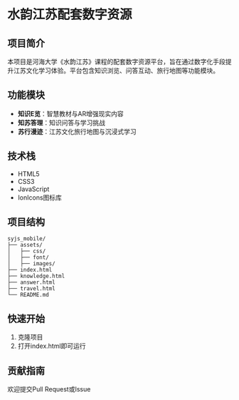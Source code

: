 
# 水韵江苏配套数字资源

## 项目简介
本项目是河海大学《水韵江苏》课程的配套数字资源平台，旨在通过数字化手段提升江苏文化学习体验。平台包含知识浏览、问答互动、旅行地图等功能模块。

## 功能模块
- **知识E览**：智慧教材与AR增强现实内容
- **知苏答理**：知识问答与学习挑战
- **苏行漫迹**：江苏文化旅行地图与沉浸式学习

## 技术栈
- HTML5
- CSS3
- JavaScript
- IonIcons图标库

## 项目结构
```
syjs_mobile/
├── assets/
│   ├── css/
│   ├── font/
│   ├── images/
├── index.html
├── knowledge.html
├── answer.html 
├── travel.html
└── README.md
```

## 快速开始
1. 克隆项目
2. 打开index.html即可运行

## 贡献指南
欢迎提交Pull Request或Issue
